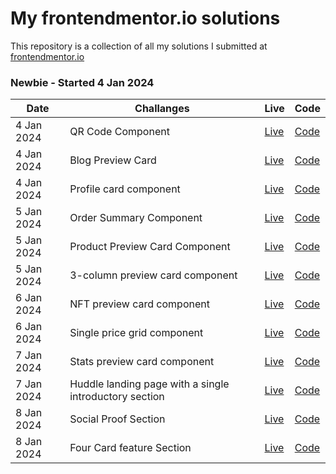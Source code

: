 # My frontendmentor.io solutions

This repository is a collection of all my solutions I submitted at [frontendmentor.io ](https://www.frontendmentor.io/)

### Newbie - Started 4 Jan 2024

| Date       | Challanges                                             | Live                                                                                              | Code                                                                                                                                                                             |
| ---------- | ------------------------------------------------------ | ------------------------------------------------------------------------------------------------- | -------------------------------------------------------------------------------------------------------------------------------------------------------------------------------- |
| 4 Jan 2024 | QR Code Component                                      | [Live](https://fancy-dasik-0d72aa.netlify.app/qr%20code%20component/)                             | [Code](https://github.com/madhavan-ts/FrontendMentors-Challenges/tree/e6c6f713554a290d06b570919c9e65f5383f1443/QR%20code%20component)                                            |
| 4 Jan 2024 | Blog Preview Card                                      | [Live](https://fancy-dasik-0d72aa.netlify.app/blog%20preview%20card/)                             | [Code](https://github.com/madhavan-ts/FrontendMentors-Challenges/tree/e6c6f713554a290d06b570919c9e65f5383f1443/Blog%20preview%20card)                                            |
| 4 Jan 2024 | Profile card component                                 | [Live](https://fancy-dasik-0d72aa.netlify.app/profile%20card%20component/)                        | [Code](https://github.com/madhavan-ts/FrontendMentors-Challenges/tree/e6c6f713554a290d06b570919c9e65f5383f1443/Profile%20card%20component)                                       |
| 5 Jan 2024 | Order Summary Component                                | [Live](https://fancy-dasik-0d72aa.netlify.app/order%20summary%20component/)                       | [Code](https://github.com/madhavan-ts/FrontendMentors-Challenges/tree/e6c6f713554a290d06b570919c9e65f5383f1443/Order%20summary%20component)                                      |
| 5 Jan 2024 | Product Preview Card Component                         | [Live](https://fancy-dasik-0d72aa.netlify.app/product%20preview%20card%20component/)              | [Code](https://github.com/madhavan-ts/FrontendMentors-Challenges/tree/e6c6f713554a290d06b570919c9e65f5383f1443/Product%20preview%20card%20component)                             |
| 5 Jan 2024 | 3-column preview card component                        | [Live](https://fancy-dasik-0d72aa.netlify.app/3%20column%20preview%20card%20component/index.html) | [Code](https://github.com/madhavan-ts/FrontendMentors-Challenges/tree/e6c6f713554a290d06b570919c9e65f5383f1443/3%20Column%20preview%20card%20component)                          |
| 6 Jan 2024 | NFT preview card component                             | [Live](https://fancy-dasik-0d72aa.netlify.app/nft%20preview%20card%20component/)                  | [Code](https://github.com/madhavan-ts/FrontendMentors-Challenges/tree/e6c6f713554a290d06b570919c9e65f5383f1443/NFT%20preview%20card%20component)                                 |
| 6 Jan 2024 | Single price grid component                            | [Live](https://fancy-dasik-0d72aa.netlify.app/single%20price%20grid%20component/)                 | [Code](https://github.com/madhavan-ts/FrontendMentors-Challenges/tree/e6c6f713554a290d06b570919c9e65f5383f1443/Single%20price%20grid%20component)                                |
| 7 Jan 2024 | Stats preview card component                           | [Live](https://fancy-dasik-0d72aa.netlify.app/stats%20preview%20card%20component/)                | [Code](https://github.com/madhavan-ts/FrontendMentors-Challenges/tree/e6c6f713554a290d06b570919c9e65f5383f1443/Stats%20preview%20card%20component)                               |
| 7 Jan 2024 | Huddle landing page with a single introductory section | [Live](https://fancy-dasik-0d72aa.netlify.app/huddle%20landing%20page%20with%20single%20introductory%20section/)                | [Code](https://github.com/madhavan-ts/FrontendMentors-Challenges/tree/e6c6f713554a290d06b570919c9e65f5383f1443/Huddle%20landing%20page%20with%20single%20introductory%20section) |
| 8 Jan 2024 | Social Proof Section                                   | [Live](https://fancy-dasik-0d72aa.netlify.app/social%20proof%20section/)                          | [Code](https://github.com/madhavan-ts/FrontendMentors-Challenges/tree/0465b1255d1ea7106b1428bf78bae7a8041de080/Social%20proof%20section)                                         |
| 8 Jan 2024 | Four Card feature Section                              | [Live](https://fancy-dasik-0d72aa.netlify.app/four%20card%20feature%20section/)                   | [Code](https://github.com/madhavan-ts/FrontendMentors-Challenges/tree/4e3242dc44d46eabb2327d18e214651f32d17c68/Four%20card%20feature%20section)                                  |
